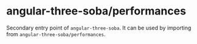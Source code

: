 # angular-three-soba/performances

Secondary entry point of `angular-three-soba`. It can be used by importing from `angular-three-soba/performances`.
